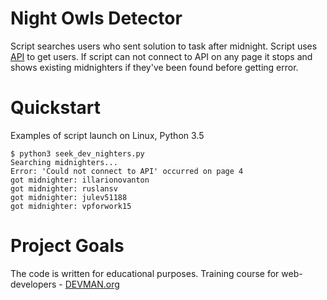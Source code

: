 # Night Owls Detector

Script searches users who sent solution to task after midnight.
Script uses [API](https://devman.org/api/challenges/solution_attempts/) to get users.
If script can not connect to API on any page it stops and shows existing midnighters if they've been found before getting error.

# Quickstart
Examples of script launch on Linux, Python 3.5

```
$ python3 seek_dev_nighters.py
Searching midnighters...
Error: 'Could not connect to API' occurred on page 4
got midnighter: illarionovanton
got midnighter: ruslansv
got midnighter: julev51188
got midnighter: vpforwork15

```

# Project Goals

The code is written for educational purposes. Training course for web-developers - [DEVMAN.org](https://devman.org)
